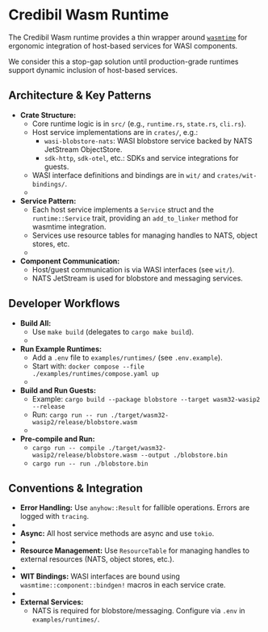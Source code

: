 # Credibil Wasm Runtime

The Credibil Wasm runtime provides a thin wrapper around [`wasmtime`](https://github.com/bytecodealliance/wasmtime) 
for ergonomic integration of host-based services for WASI components.

We consider this a stop-gap solution until production-grade runtimes support dynamic inclusion of host-based 
services.

## Architecture & Key Patterns

- **Crate Structure:**
  - Core runtime logic is in `src/` (e.g., `runtime.rs`, `state.rs`, `cli.rs`).
  - Host service implementations are in `crates/`, e.g.:
    - `wasi-blobstore-nats`: WASI blobstore service backed by NATS JetStream ObjectStore.
    - `sdk-http`, `sdk-otel`, etc.: SDKs and service integrations for guests.
  - WASI interface definitions and bindings are in `wit/` and `crates/wit-bindings/`.
  - 
- **Service Pattern:**
  - Each host service implements a `Service` struct and the `runtime::Service` trait, providing an `add_to_linker` method for wasmtime integration.
  - Services use resource tables for managing handles to NATS, object stores, etc.
  - 
- **Component Communication:**
  - Host/guest communication is via WASI interfaces (see `wit/`).
  - NATS JetStream is used for blobstore and messaging services.

## Developer Workflows

- **Build All:**
  - Use `make build` (delegates to `cargo make build`).
  - 
- **Run Example Runtimes:**
  - Add a `.env` file to `examples/runtimes/` (see `.env.example`).
  - Start with: `docker compose --file ./examples/runtimes/compose.yaml up`
  - 
- **Build and Run Guests:**
  - Example: `cargo build --package blobstore --target wasm32-wasip2 --release`
  - Run: `cargo run -- run ./target/wasm32-wasip2/release/blobstore.wasm`
  - 
- **Pre-compile and Run:**
  - `cargo run -- compile ./target/wasm32-wasip2/release/blobstore.wasm --output ./blobstore.bin`
  - `cargo run -- run ./blobstore.bin`

## Conventions & Integration

- **Error Handling:** Use `anyhow::Result` for fallible operations. Errors are logged with `tracing`.
- 
- **Async:** All host service methods are async and use `tokio`.
- 
- **Resource Management:** Use `ResourceTable` for managing handles to external resources (NATS, object stores, etc.).
- 
- **WIT Bindings:** WASI interfaces are bound using `wasmtime::component::bindgen!` macros in each service crate.
- 
- **External Services:**
  - NATS is required for blobstore/messaging. Configure via `.env` in `examples/runtimes/`.